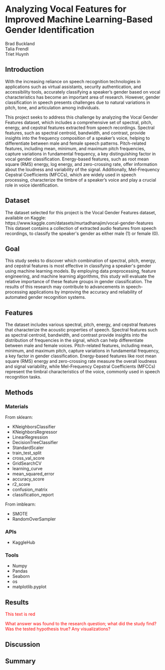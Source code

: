 <h1> Analyzing Vocal Features for Improved Machine Learning-Based Gender Identification </h1>
<p>
Brad Buckland<br>
Talia Frendl<br>
Triet Huynh<br>
</p>

<h2>Introduction</h2>
<p>
With the increasing reliance on speech recognition technologies in applications such as virtual assistants, security authentication, and accessibility tools, accurately classifying a speaker’s gender based on vocal characteristics has become an important area of research. However, gender classification in speech presents challenges due to natural variations in pitch, tone, and articulation among individuals.
</p>
<p>
This project seeks to address this challenge by analyzing the Vocal Gender Features dataset, which includes a comprehensive set of spectral, pitch, energy, and cepstral features extracted from speech recordings. Spectral features, such as spectral centroid, bandwidth, and contrast, provide insights into the frequency composition of a speaker’s voice, helping to differentiate between male and female speech patterns. Pitch-related features, including mean, minimum, and maximum pitch frequencies, capture variations in fundamental frequency, a key distinguishing factor in vocal gender classification. Energy-based features, such as root mean square (RMS) energy, log energy, and zero-crossing rate, offer information about the loudness and variability of the signal. Additionally, Mel-Frequency Cepstral Coefficients (MFCCs), which are widely used in speech processing, characterize the timbre of a speaker’s voice and play a crucial role in voice identification.
</p>

<h2>Dataset</h2>
<p>
The dataset selected for this project is the Vocal Gender Features dataset, available on Kaggle: https://www.kaggle.com/datasets/murtadhanajim/vocal-gender-features
This dataset contains a collection of extracted audio features from speech recordings, to classify the speaker's gender as either male (1) or female (0).
</p>

<h2>Goal</h2>
<p>
This study seeks to discover which combination of spectral, pitch, energy, and cepstral features is most effective in classifying a speaker's gender using machine learning models. By employing data preprocessing, feature engineering, and machine learning algorithms, this study will evaluate the relative importance of these feature groups in gender classification. The results of this research may contribute to advancements in speech-processing applications by improving the accuracy and reliability of automated gender recognition systems.
</p>

<h2>Features</h2>
<p>
The dataset includes various spectral, pitch, energy, and cepstral features that characterize the acoustic properties of speech. Spectral features such as spectral centroid, bandwidth, and contrast provide insights into the distribution of frequencies in the signal, which can help differentiate between male and female voices. Pitch-related features, including mean, minimum, and maximum pitch, capture variations in fundamental frequency, a key factor in gender classification. Energy-based features like root mean square (RMS) energy and zero-crossing rate measure the overall loudness and signal variability, while Mel-Frequency Cepstral Coefficients (MFCCs) represent the timbral characteristics of the voice, commonly used in speech recognition tasks.
</p>

<h2>Methods</h2>
<h3>Materials</h3>
From sklearn:
<ul>
  <li>KNeighborsClassifier</li>
  <li>KNeighborsRegressor</li>
  <li>LinearRegression</li>
  <li>DecisionTreeClassifier</li>
  <li>StandardScaler</li>
   <li>train_test_split</li>
  <li>cross_val_score</li>
  <li>GridSearchCV</li>
  <li>learning_curve</li>
  <li>mean_squared_error</li>
  <li>accuracy_score</li>
  <li>r2_score</li>
  <li>confusion_matrix</li>
  <li>classification_report</li>
</ul>
From imblearn:
<ul>
  <li>SMOTE</li>
  <li>RandomOverSampler</li>
</ul>
<h3>APIs</h3>
<ul>
  <li>KaggleHub</li>
</ul>
<h3>Tools</h3>
<ul>
  <li>Numpy</li>
  <li>Pandas</li>
  <li>Seaborn</li>
  <li>os</li>
  <li>matplotlib.pyplot</li>
</ul>

<h2>Results</h2>
<span style="color: red;">This text is red</span>
<p style="color: red;"> 	
What answer was found to the research question; what did the study find? Was the tested hypothesis true? Any visualizations?</p>
</p>
<h2>Discussion</h2>


<h2>Summary</h2>

